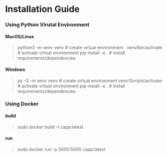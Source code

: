 # Installation Guide

### Using Python Virutal Environment

#### MacOS/Linux
> python3 -m venv venv   # create virtual environment
> . venv/bin/activate    # activate virtual environment
> pip install -e .       # install requirements/dependencies

#### Windows
> py -3 -m venv venv        # create virtual environment
> venv\Scripts\activate     # activate virtual environment
> pip install -e .          # install requirements/dependencies



### Using Docker

#### build
> sudo docker build -t capp:latest .
#### run
> sudo docker run -p 5000:5000 capp:latest
